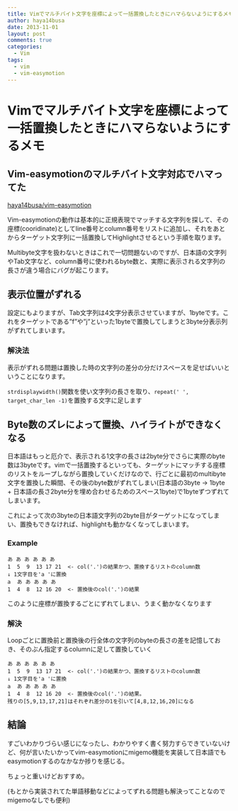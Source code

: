 ```yaml
---
title: Vimでマルチバイト文字を座標によって一括置換したときにハマらないようにするメモ
author: haya14busa
date: 2013-11-01
layout: post
comments: true
categories:
  - Vim
tags:
  - vim
  - vim-easymotion
---
```

# Vimでマルチバイト文字を座標によって一括置換したときにハマらないようにするメモ

## Vim-easymotionのマルチバイト文字対応でハマってた

[haya14busa/vim-easymotion][1]

Vim-easymotionの動作は基本的に正規表現でマッチする文字列を探して、その座標(cooridinate)としてline番号とcolumn番号をリストに追加し、それをあとからターゲット文字列に一括置換してHighlightさせるという手順を取ります。

Multibyte文字を扱わないときはこれで一切問題ないのですが、日本語の文字列やTab文字など、column番号に使われるbyte数と、実際に表示される文字列の長さが違う場合にバグが起こります。

## 表示位置がずれる

設定にもよりますが、Tab文字列は4文字分表示させていますが、1byteです。これをターゲットである&#8221;f&#8221;や&#8221;j&#8221;といった1byteで置換してしまうと3byte分表示列がずれてしまいます。

### 解決法

表示がずれる問題は置換した時の文字列の差分の分だけスペースを足せばいいということになります。

`strdisplaywidth()`関数を使い文字列の長さを取り、`repeat(' ', target_char_len -1)`を置換する文字に足します

## Byte数のズレによって置換、ハイライトができなくなる

日本語はもっと厄介で、表示される1文字の長さは2byte分でさらに実際のbyte数は3byteです。vimで一括置換するといっても、ターゲットにマッチする座標のリストをループしながら置換していくだけなので、行ごとに最初のmultibyte文字を置換した瞬間、その後のbyte数がずれてしまい(日本語の3byte -> 1byte + 日本語の長さ2byte分を埋め合わせるためのスペース1byte)で1byteずつずれてしまいます。

これによって次の3byteの日本語文字列の2byte目がターゲットになってしまい、置換もできなければ、highlightも動かなくなってしまいます。

### Example

    あ あ あ あ あ あ
    1  5  9  13 17 21  <- col('.')の結果かつ、置換するリストのcolumn数
    ↓ 1文字目を'a 'に置換
    a  あ あ あ あ あ
    1  4  8  12 16 20  <- 置換後のcol('.')の結果
    

このように座標が置換するごとにずれてしまい、うまく動かなくなります

### 解決

Loopごとに置換前と置換後の行全体の文字列のbyteの長さの差を記憶しておき、そのぶん指定するcolumnに足して置換していく

    あ あ あ あ あ あ
    1  5  9  13 17 21  <- col('.')の結果かつ、置換するリストのcolumn数
    ↓ 1文字目を'a 'に置換
    a  あ あ あ あ あ
    1  4  8  12 16 20  <- 置換後のcol('.')の結果。
    残りの[5,9,13,17,21]はそれぞれ差分の1を引いて[4,8,12,16,20]になる
    

## 結論

すごいわかりづらい感じになったし、わかりやすく書く努力すらできていないけど、何が言いたいかってvim-easymotionにmigemo機能を実装して日本語でもeasymotionするのなかなか捗りを感じる。

ちょっと重いけどおすすめ。

(もとから実装されてた単語移動などによってずれる問題も解決ってことなのでmigemoなしでも便利)

 [1]: https://github.com/haya14busa/vim-easymotion
